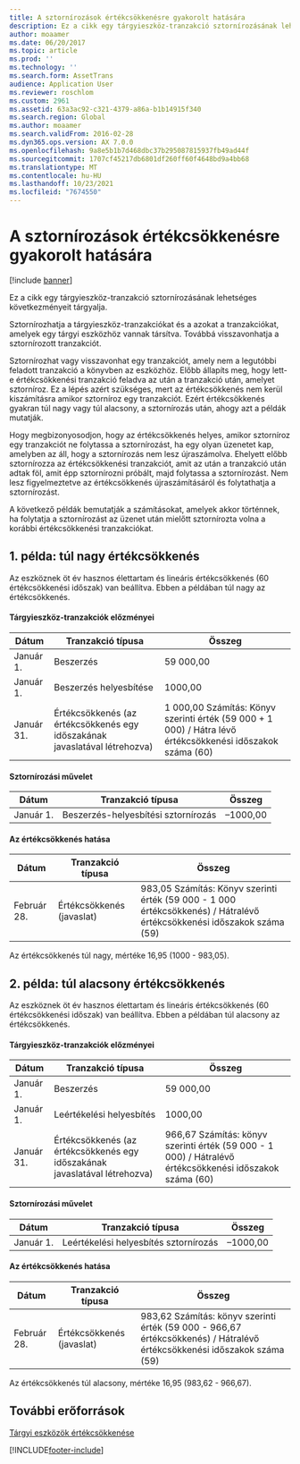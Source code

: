 ```yaml
---
title: A sztornírozások értékcsökkenésre gyakorolt hatására
description: Ez a cikk egy tárgyieszköz-tranzakció sztornírozásának lehetséges következményeit tárgyalja.
author: moaamer
ms.date: 06/20/2017
ms.topic: article
ms.prod: ''
ms.technology: ''
ms.search.form: AssetTrans
audience: Application User
ms.reviewer: roschlom
ms.custom: 2961
ms.assetid: 63a3ac92-c321-4379-a86a-b1b14915f340
ms.search.region: Global
ms.author: moaamer
ms.search.validFrom: 2016-02-28
ms.dyn365.ops.version: AX 7.0.0
ms.openlocfilehash: 9a8e5b1b7d468dbc37b295087815937fb49ad44f
ms.sourcegitcommit: 1707cf45217db6801df260ff60f4648bd9a4bb68
ms.translationtype: MT
ms.contentlocale: hu-HU
ms.lasthandoff: 10/23/2021
ms.locfileid: "7674550"
---
```

# <a name="depreciation-effects-with-reversals"></a>A sztornírozások értékcsökkenésre gyakorolt hatására

[!include [banner](../includes/banner.md)]

Ez a cikk egy tárgyieszköz-tranzakció sztornírozásának lehetséges következményeit tárgyalja. 

Sztornírozhatja a tárgyieszköz-tranzakciókat és a azokat a tranzakciókat, amelyek egy tárgyi eszközhöz vannak társítva. Továbbá visszavonhatja a sztornírozott tranzakciót. 

Sztornírozhat vagy visszavonhat egy tranzakciót, amely nem a legutóbbi feladott tranzakció a könyvben az eszközhöz. Előbb állapíts meg, hogy lett-e értékcsökkenési tranzakció feladva az után a tranzakció után, amelyet sztorníroz. Ez a lépés azért szükséges, mert az értékcsökkenés nem kerül kiszámításra amikor sztorníroz egy tranzakciót. Ezért értékcsökkenés gyakran túl nagy vagy túl alacsony, a sztornírozás után, ahogy azt a példák mutatják. 

Hogy megbizonyosodjon, hogy az értékcsökkenés helyes, amikor sztorníroz egy tranzakciót ne folytassa a sztornírozást, ha egy olyan üzenetet kap, amelyben az áll, hogy a sztornírozás nem lesz újraszámolva. Ehelyett előbb sztornírozza az értékcsökkenési tranzakciót, amit az után a tranzakció után adtak föl, amit épp sztornírozni próbált, majd folytassa a sztornírozást. Nem lesz figyelmeztetve az értékcsökkenés újraszámításáról és folytathatja a sztornírozást. 

A következő példák bemutatják a számításokat, amelyek akkor történnek, ha folytatja a sztornírozást az üzenet után mielőtt sztornírozta volna a korábbi értékcsökkenési tranzakciókat.

## <a name="example-1-depreciation-is-overstated"></a> 1. példa: túl nagy értékcsökkenés
Az eszköznek öt év hasznos élettartam és lineáris értékcsökkenés (60 értékcsökkenési időszak) van beállítva. Ebben a példában túl nagy az értékcsökkenés.
#### <a name="asset-transaction-history"></a>Tárgyieszköz-tranzakciók előzményei

| Dátum       | Tranzakció típusa                                                          | Összeg                                    |
|------------|---------------------------------------------------------------------------|-------------------------------------------|
| Január 1.  | Beszerzés                                                               | 59 000,00                                 |
| Január 1.  | Beszerzés helyesbítése                                                    | 1000,00                                  |
| Január 31. | Értékcsökkenés (az értékcsökkenés egy időszakának javaslatával létrehozva) | 1 000,00 Számítás: Könyv szerinti érték (59 000 + 1 000) / Hátra lévő értékcsökkenési időszakok száma (60) |

#### <a name="reversal-action"></a>Sztornírozási művelet

| Dátum      | Tranzakció típusa                | Összeg    |
|-----------|---------------------------------|-----------|
| Január 1. | Beszerzés-helyesbítési sztornírozás | –1000,00 |

#### <a name="depreciation-effect"></a>Az értékcsökkenés hatása

| Dátum        | Tranzakció típusa        | Összeg                                                                                |
|-------------|-------------------------|---------------------------------------------------------------------------------------|
| Február 28. | Értékcsökkenés (javaslat) | 983,05 Számítás: Könyv szerinti érték (59 000 - 1 000 értékcsökkenés) / Hátralévő értékcsökkenési időszakok száma (59) |

Az értékcsökkenés túl nagy, mértéke 16,95 (1000 - 983,05).

## <a name="example-2-depreciation-is-understated"></a> 2. példa: túl alacsony értékcsökkenés
Az eszköznek öt év hasznos élettartam és lineáris értékcsökkenés (60 értékcsökkenési időszak) van beállítva. Ebben a példában túl alacsony az értékcsökkenés.
#### <a name="asset-transaction-history"></a>Tárgyieszköz-tranzakciók előzményei

| Dátum       | Tranzakció típusa                                                          | Összeg                                      |
|------------|---------------------------------------------------------------------------|---------------------------------------------|
| Január 1.  | Beszerzés                                                               | 59 000,00                                   |
| Január 1.  | Leértékelési helyesbítés                                                     | 1000,00                                    |
| Január 31. | Értékcsökkenés (az értékcsökkenés egy időszakának javaslatával létrehozva) | 966,67 Számítás: könyv szerinti érték (59 000 - 1 000) / Hátralévő értékcsökkenési időszakok száma (60) |

#### <a name="reversal-action"></a>Sztornírozási művelet

| Dátum      | Tranzakció típusa               | Összeg    |
|-----------|--------------------------------|-----------|
| Január 1. | Leértékelési helyesbítés sztornírozás | –1000,00 |

#### <a name="depreciation-effect"></a>Az értékcsökkenés hatása

| Dátum        | Tranzakció típusa        | Összeg                                                                                       |
|-------------|-------------------------|----------------------------------------------------------------------------------------------|
| Február 28. | Értékcsökkenés (javaslat) | 983,62 Számítás: könyv szerinti érték (59 000 - 966,67 értékcsökkenés) / Hátralévő értékcsökkenési időszakok száma (59) |

Az értékcsökkenés túl alacsony, mértéke 16,95 (983,62 - 966,67).



## <a name="additional-resources"></a>További erőforrások

[Tárgyi eszközök értékcsökkenése](fixed-asset-depreciation.md)





[!INCLUDE[footer-include](../../includes/footer-banner.md)]
